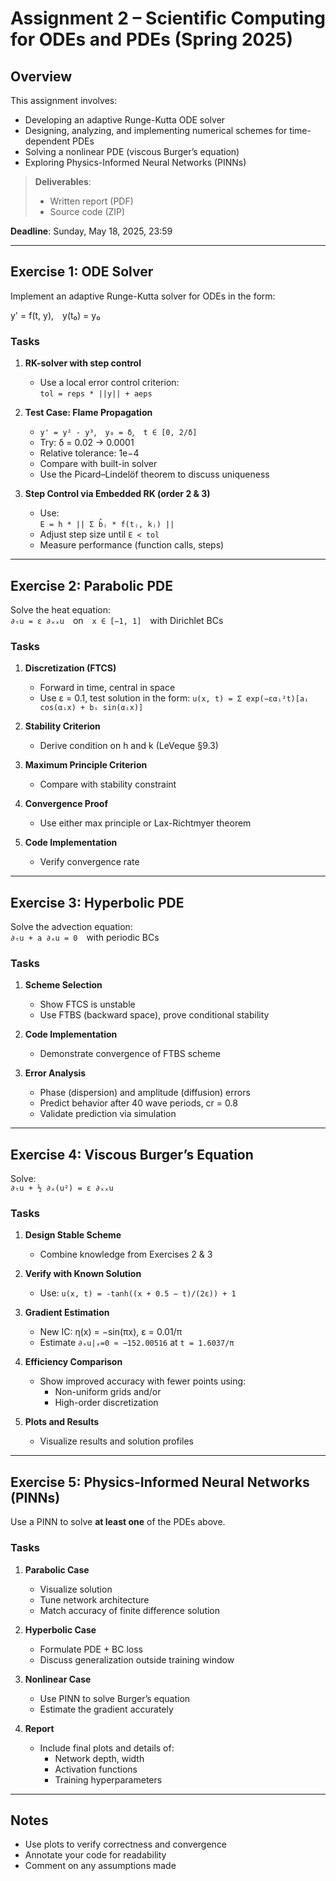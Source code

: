 # Assignment 2 – Scientific Computing for ODEs and PDEs (Spring 2025)

## Overview

This assignment involves:
- Developing an adaptive Runge-Kutta ODE solver
- Designing, analyzing, and implementing numerical schemes for time-dependent PDEs
- Solving a nonlinear PDE (viscous Burger’s equation)
- Exploring Physics-Informed Neural Networks (PINNs)

> **Deliverables**:  
> - Written report (PDF)  
> - Source code (ZIP)

**Deadline**: Sunday, May 18, 2025, 23:59

---

## Exercise 1: ODE Solver

Implement an adaptive Runge-Kutta solver for ODEs in the form:

y' = f(t, y), y(t₀) = y₀


### Tasks
1. **RK-solver with step control**  
   - Use a local error control criterion:  
     `tol = reps * ||y|| + aeps`

2. **Test Case: Flame Propagation**
   - `y' = y² - y³`, `y₀ = δ`, `t ∈ [0, 2/δ]`
   - Try: δ = 0.02 → 0.0001
   - Relative tolerance: 1e−4
   - Compare with built-in solver
   - Use the Picard–Lindelöf theorem to discuss uniqueness

3. **Step Control via Embedded RK (order 2 & 3)**
   - Use:  
     `E = h * || Σ b̂ⱼ * f(tⱼ, kⱼ) ||`
   - Adjust step size until `E < tol`
   - Measure performance (function calls, steps)

---

## Exercise 2: Parabolic PDE

Solve the heat equation:  
`∂ₜu = ε ∂ₓₓu` on `x ∈ [−1, 1]` with Dirichlet BCs

### Tasks
1. **Discretization (FTCS)**  
   - Forward in time, central in space
   - Use ε = 0.1, test solution in the form:
     `u(x, t) = Σ exp(−εαᵢ²t)[aᵢ cos(αᵢx) + bᵢ sin(αᵢx)]`

2. **Stability Criterion**  
   - Derive condition on h and k (LeVeque §9.3)

3. **Maximum Principle Criterion**  
   - Compare with stability constraint

4. **Convergence Proof**  
   - Use either max principle or Lax-Richtmyer theorem

5. **Code Implementation**  
   - Verify convergence rate

---

## Exercise 3: Hyperbolic PDE

Solve the advection equation:  
`∂ₜu + a ∂ₓu = 0` with periodic BCs

### Tasks
1. **Scheme Selection**
   - Show FTCS is unstable
   - Use FTBS (backward space), prove conditional stability

2. **Code Implementation**
   - Demonstrate convergence of FTBS scheme

3. **Error Analysis**
   - Phase (dispersion) and amplitude (diffusion) errors
   - Predict behavior after 40 wave periods, cr = 0.8
   - Validate prediction via simulation

---

## Exercise 4: Viscous Burger’s Equation

Solve:  
`∂ₜu + ½ ∂ₓ(u²) = ε ∂ₓₓu`

### Tasks
1. **Design Stable Scheme**
   - Combine knowledge from Exercises 2 & 3

2. **Verify with Known Solution**
   - Use: `u(x, t) = -tanh((x + 0.5 − t)/(2ε)) + 1`

3. **Gradient Estimation**
   - New IC: η(x) = −sin(πx), ε = 0.01/π  
   - Estimate `∂ₓu|ₓ=0 ≈ −152.00516` at `t = 1.6037/π`

4. **Efficiency Comparison**
   - Show improved accuracy with fewer points using:
     - Non-uniform grids and/or
     - High-order discretization

5. **Plots and Results**
   - Visualize results and solution profiles

---

## Exercise 5: Physics-Informed Neural Networks (PINNs)

Use a PINN to solve **at least one** of the PDEs above.

### Tasks
1. **Parabolic Case**
   - Visualize solution
   - Tune network architecture
   - Match accuracy of finite difference solution

2. **Hyperbolic Case**
   - Formulate PDE + BC loss
   - Discuss generalization outside training window

3. **Nonlinear Case**
   - Use PINN to solve Burger’s equation
   - Estimate the gradient accurately

4. **Report**
   - Include final plots and details of:
     - Network depth, width
     - Activation functions
     - Training hyperparameters

---

## Notes

- Use plots to verify correctness and convergence
- Annotate your code for readability
- Comment on any assumptions made
